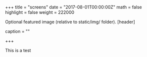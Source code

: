 +++ title = "screens" 
date = "2017-08-01T00:00:00Z" 
math = false \
highlight = false 
weight = 222000

Optional featured image (relative to static/img/ folder).
[header]

caption = ""

+++

This is a test
